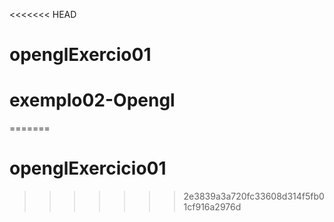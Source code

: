 <<<<<<< HEAD
# openglExercio01
# exemplo02-Opengl
=======
# openglExercicio01
>>>>>>> 2e3839a3a720fc33608d314f5fb01cf916a2976d
